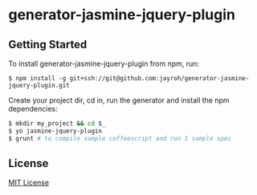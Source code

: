 # generator-jasmine-jquery-plugin

## Getting Started

To install generator-jasmine-jquery-plugin from npm, run:

```
$ npm install -g git+ssh://git@github.com:jayroh/generator-jasmine-jquery-plugin.git
```

Create your project dir, cd in, run the generator and install the npm dependencies:

```bash
$ mkdir my_project && cd $_
$ yo jasmine-jquery-plugin
$ grunt # to compile sample coffeescript and run 1 sample spec
```

## License

[MIT License](http://en.wikipedia.org/wiki/MIT_License)
